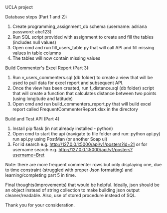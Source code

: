 UCLA project

Database steps (Part 1 and 2):
1. Create programming_assignment_db schema (username: adriana password: abc123)
2. Run SQL script provided with assignment to create and fill the tables (includes null values)
3. Open cmd and run fill_users_table.py that will call API and fill missing values in table columns
4. The tables will now contain missing values

Build Commenter's Excel Report (Part 3):
1. Run v_users_commenters.sql (db folder) to create a view that will be used to pull data for excel report and subsequent API.
2. Once the view has been created, run f_distance.sql (db folder) script that will create a function that calculates distance between two points (using longitude and latitude)
3. Open cmd and run build_commenters_report.py that will build excel report called FrequentCommenterReport.xlsx in the directory

Build and Test API (Part 4)
1. Install pip flask (in not already installed - python)
2. Open cmd to start the api (navigate to file folder and run: python api.py) run api.py using PostMan (or another Soap ui)
3. For id search e.g. http://127.0.0.1:5000/api/v1/posters?id=21
or for username search e.g. http://127.0.0.1:5000/api/v1/posters?username=Bret

Note: there are more frequent commenter rows but only displaying one, due to time constraint (struggled with proper Json formatting) and learning/completing part 5 in time. 

Final thoughts(improvements) that would be helpful.
Ideally, json should be an object instead of string collection to make building json output cleaner/readable. Also, use of stored procedure instead of SQL.

Thank you for your consideration.

